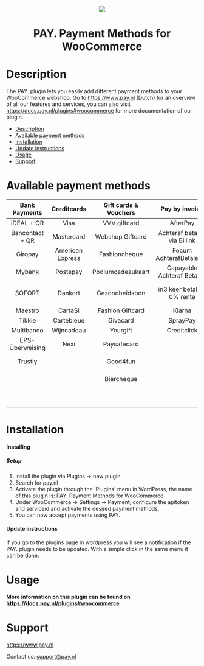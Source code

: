<p align="center">
    <img src="https://www.pay.nl/uploads/1/brands/main_logo.png" />
  </p>
  <h1 align="center">PAY. Payment Methods for WooCommerce</h1>
  
  # Description
  
  The PAY. plugin lets you easily add different payment methods to your WooCommerce webshop. Go to https://www.pay.nl (Dutch) for an overview of all our features and services, you can also visit https://docs.pay.nl/plugins#woocommerce for more documentation of our plugin.
  
  - [Description](#description)
  - [Available payment methods](#available-payment-methods)
  - [Installation](#installation)
  - [Update instructions](#update-instructions)
  - [Usage](#usage)
  - [Support](#support)
  
  # Available payment methods
  
  Bank Payments  |   Creditcards    | Gift cards & Vouchers | Pay by invoice | Others | 
  :-----------: |:----------------:| :-----------: | :-----------: | :-----------: |
  iDEAL + QR |       Visa       | VVV giftcard | AfterPay | Paypal
  Bancontact + QR |    Mastercard    | Webshop Giftcard | Achteraf betalen via Billink | Wechat Pay
  Giropay | American Express | Fashioncheque | Focum AchterafBetalen.nl | Amazon Pay
  Mybank |     Postepay     | Podiumcadeaukaart | Capayable Achteraf Betalen | Cashly
  SOFORT |     Dankort      | Gezondheidsbon | in3 keer betalen, 0% rente | Instore payments (PIN)
  Maestro |     CartaSi      | Fashion Giftcard | Klarna | Przelewy24
  Tikkie |    Cartebleue    | Givacard | SprayPay | Apple Pay
  Multibanco |    Wijncadeau    | Yourgift | Creditclick | Payconiq
  EPS-Überweising |       Nexi       | Paysafecard |  | Alipay
  Trustly |                  | Good4fun  |  | Phone payments
   |  |                  | Biercheque |  | Manual transfer
   |  |                  |  |  | Incasso
   |  |                  |  |  | Google Pay
  
  # Installation
  #### Installing
  
  
  ##### Setup
  
  1. Install the plugin via Plugins -> new plugin
  2. Search for pay.nl
  3. Activate the plugin through the 'Plugins' menu in WordPress, the name of this plugin is: PAY. Payment Methods for WooCommerce
  4. Under WooCommerce -> Settings -> Payment, configure the apitoken and serviceid and activate the desired payment methods.
  5. You can now accept payments using PAY.
  
  #### Update instructions

  If you go to the plugins page in wordpress you will see a notification if the PAY. plugin needs to be updated. With a simple click in the same menu it can be done.
  
  # Usage
  
  **More information on this plugin can be found on https://docs.pay.nl/plugins#woocommerce**
  
  # Support
  https://www.pay.nl
  
  Contact us: support@pay.nl
